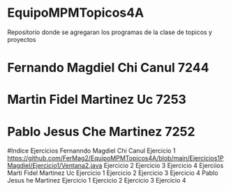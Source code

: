 # EquipoMPMTopicos4A
Repositorio donde se agregaran los programas de la clase de topicos y proyectos
# Fernando Magdiel Chi Canul 7244
# Martin Fidel Martinez Uc 7253
# Pablo Jesus Che Martinez 7252
#Indice
Ejercicios Fernanndo Magdiel Chi Canul
Ejercicio 1
https://github.com/FerMag2/EquipoMPMTopicos4A/blob/main/Ejercicios1PMagdiel/Ejercicio1/Ventana2.java
Ejercicio 2
Ejercicio 3
Ejercicio 4
Ejerciios Marti Fidel Martinez Uc
Ejercicio 1
Ejercicio 2
Ejercicio 3
Ejercicio 4
Pablo Jesus he Martinez
Ejercicio 1
Ejercicio 2
Ejercicio 3
Ejercicio 4

